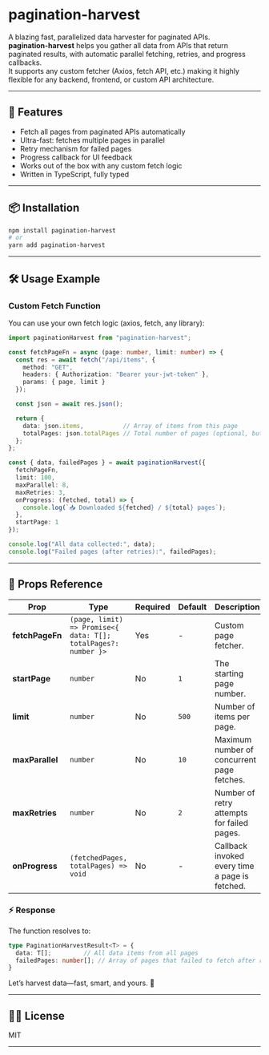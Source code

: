 # pagination-harvest

A blazing fast, parallelized data harvester for paginated APIs.  
**pagination-harvest** helps you gather all data from APIs that return paginated results, with automatic parallel fetching, retries, and progress callbacks.  
It supports any custom fetcher (Axios, fetch API, etc.) making it highly flexible for any backend, frontend, or custom API architecture. 

---

## 🚀 Features

- Fetch all pages from paginated APIs automatically
- Ultra-fast: fetches multiple pages in parallel
- Retry mechanism for failed pages
- Progress callback for UI feedback
- Works out of the box with any custom fetch logic
- Written in TypeScript, fully typed

---

## 📦 Installation

```bash
npm install pagination-harvest
# or
yarn add pagination-harvest
```

---

## 🛠️ Usage Example

### Custom Fetch Function

You can use your own fetch logic (axios, fetch, any library):

```typescript
import paginationHarvest from "pagination-harvest";

const fetchPageFn = async (page: number, limit: number) => {
  const res = await fetch("/api/items", {
    method: "GET",
    headers: { Authorization: "Bearer your-jwt-token" },
    params: { page, limit }
  });

  const json = await res.json();

  return {
    data: json.items,           // Array of items from this page
    totalPages: json.totalPages // Total number of pages (optional, but useful)
  };
};

const { data, failedPages } = await paginationHarvest({
  fetchPageFn,
  limit: 100,
  maxParallel: 8,
  maxRetries: 3,
  onProgress: (fetched, total) => {
    console.log(`📥 Downloaded ${fetched} / ${total} pages`);
  },
  startPage: 1
});

console.log("All data collected:", data);
console.log("Failed pages (after retries):", failedPages);

```

---

## 🔖 Props Reference

| Prop             | Type                         | Required | Default   | Description                                                                                 |
|------------------|-----------------------------|----------|-----------|---------------------------------------------------------------------------------------------|
| **fetchPageFn**  | `(page, limit) => Promise<{ data: T[]; totalPages?: number }>` | Yes | - | Custom page fetcher.                                  |
| **startPage**    | `number`                     | No       | `1`       | The starting page number.                                                                   |
| **limit**        | `number`                     | No       | `500`     | Number of items per page.                                                                   |
| **maxParallel**  | `number`                     | No       | `10`      | Maximum number of concurrent page fetches.                                                  |
| **maxRetries**   | `number`                     | No       | `2`       | Number of retry attempts for failed pages.                                                  |
| **onProgress**   | `(fetchedPages, totalPages) => void` | No | -  | Callback invoked every time a page is fetched.                                              |

### ⚡️ Response

The function resolves to:
```typescript
type PaginationHarvestResult<T> = {
  data: T[];         // All data items from all pages
  failedPages: number[]; // Array of pages that failed to fetch after retries
}
```
Let’s harvest data—fast, smart, and yours. 🌱

---

## 🧑‍💻 License

MIT

---